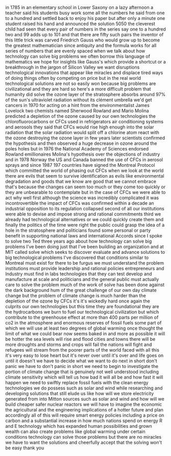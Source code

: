 
in 1785 in an elementary school in Lower
Saxony on a lazy afternoon a teacher
said his students busy work some all the
numbers he said from one to a hundred
and settled back to enjoy his paper but
after only a minute one student raised
his hand and announced the solution 5050
the cleverest child had seen that every
pair of numbers in the series say one to
a hundred two and 99 adds up to 101 and
that there are fifty such pairs the
inventor of this little trick was carved
Friedrich Gauss who would grow up to
become the greatest mathematician since
antiquity and the formula works for all
series of numbers that are evenly spaced
when we talk about how technology can
solve big problems we often borrow this
language of mathematics we hope for
insights like Gauss&#39;s which provide a
shortcut or a breakthrough in the jargon
of Silicon Valley we want disruptions
technological innovations that appear
like miracles and displace tired ways of
doing things often by competing on price
but in the real world technological
solutions are not so easily won because
big problems are civilizational and they
are hard so here&#39;s a more difficult
problem that humanity did solve the
ozone layer of the stratosphere absorbs
around 97% of the sun&#39;s ultraviolet
radiation without its clément umbrella
we&#39;d get cancers in 1970 for acting on a
hint from the environmentalist James
Lovelock
two chemists named Sherwood Rowland and
Mario Molina
predicted a depletion of the ozone
caused by our own technologies the
chlorofluorocarbons or CFCs used in
refrigerators air conditioning systems
and aerosols they said that CFCs would
rise high enough into the solar
radiation that the solar radiation would
split off a chlorine atom
react with the ozone destroying the
ozone layer in few years later
scientists confirmed the hypothesis and
then observed a huge decrease in ozone
around the poles holes but in 1976 the
National Academy of Sciences endorsed
Rowland emillionaires Molina&#39;s
hypothesis over the objections of
industry and in 1978 Norway the US and
Canada banned the use of CFCs in aerosol
sprays and since 1987 197 countries have
signed the Montreal Protocol which
committed the world of phasing out CFCs
when we look at the world there are
evils that seem to survive
identification as evils like
environmental degradation and goods that
we know are good that we cannot embrace
that&#39;s because the changes can seem too
much or they come too quickly or they
are unbearable to contemplate but in the
case of CFCs we were able to act why
well first although the science was
incredibly complicated it was
incontrovertible the impact of CFCs was
confirmed within a decade an industrial
opposition to its regulation collapsed
second of all our institutions were able
to devise and impose strong and rational
commitments third we already had
technological alternatives or we could
quickly create them and finally the
politics of the time were right the
public could grasp the idea of a hole in
the stratosphere and politicians found
some personal or party benefit in
supporting national laws and
international Accords since I spoke to
solve two Ted three years ago about how
technology can solve big problems I&#39;ve
been doing just that I&#39;ve been building
an organization and at MIT called solve
which seeks to discover evaluate and
advance solutions to big technological
problems I&#39;ve discovered that conditions
similar to Montreal must exist for there
to be
furgus we must understand the problem
institutions must provide leadership and
rational policies entrepreneurs and
Industry must find in labs technologies
that they can test develop and
manufacture at scale and politicians and
the general public must actually care to
solve the problem much of the work of
solve has been done against the dark
background hum of the great challenge of
our own day climate change but the
problem of climate change is much harder
than the depletion of the ozone by CFCs
it&#39;s it&#39;s wickedly hard once again the
culprits our own technologies but this
time they are foundational they are the
hydrocarbons we burn to fuel our
technological civilization but which
contribute to the greenhouse effect at
more than 400 parts per million of co2
in the atmosphere and enormous reserves
of fossil fuels some part of which we
will use at least two degrees of global
warming once thought the limit of what
we could bear now seems baked in and
more as possible it will be hotter the
sea levels will rise and flood cities
and towns there will be more droughts
and storms and crops will fail the
nations will fight and refugees will
stream from the poorer parts of the
world faced with all this it&#39;s very easy
to lose heart but it&#39;s never over until
it&#39;s over and life goes on until it
doesn&#39;t we have to decide what we want
to do next in short don&#39;t panic we have
to don&#39;t panic in short we need to begin
to investigate the portion of climate
change that is genuinely not well
understood including climate sensitivity
which will tell us how bad it will all
be and how fast it will happen we need
to swiftly replace fossil fuels with the
clean energy technologies we do possess
such as solar and wind while researching
and developing solutions that still
elude us like how will we store
electricity generated from into
Mitton sources such as solar and wind
and how will we build cheaper safer
nuclear reactors we will have to imagine
the economic the agricultural and the
engineering implications of a hotter
future and plan accordingly
all of this will require smart energy
policies including a price on carbon and
a substantial increase in how much
nations spend on energy R and E
technology which has expanded human
possibilities and grown wealth can also
create problems like global warming
under certain conditions technology can
solve those problems but there are no
miracles we have to want the solutions
and cheerfully accept that the solving
won&#39;t be easy thank you
